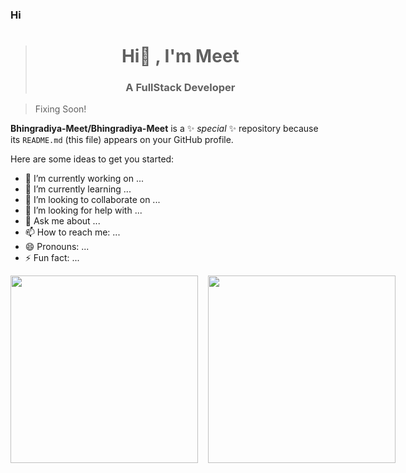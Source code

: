### Hi  
><h1 align="center">Hi👋 , I'm Meet</h1>
><h3 align="center">A FullStack Developer</h3>



> Fixing Soon!

**Bhingradiya-Meet/Bhingradiya-Meet** is a ✨ _special_ ✨ repository because its `README.md` (this file) appears on your GitHub profile.

Here are some ideas to get you started:

- 🔭 I’m currently working on ...
- 🌱 I’m currently learning ...
- 👯 I’m looking to collaborate on ...
- 🤔 I’m looking for help with ...
- 💬 Ask me about ...
- 📫 How to reach me: ...
- 😄 Pronouns: ...
- ⚡ Fun fact: ...

<p style="display:flex;gap:10px"> <img align="left"style="width:300px" src="https://github-readme-stats.vercel.app/api?username=MeetBhingradiya&show_icons=true&theme=radical"><img style="width:300px" align="right" src="https://github-readme-stats.vercel.app/api/top-langs/?username=anuraghazra&layout=compact"></p>
